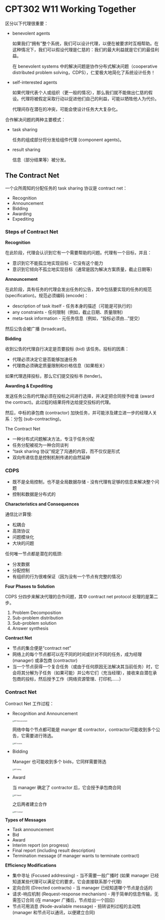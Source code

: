 # CPT302 W11 Working Together

区分以下代理很重要：

* benevolent agents

  如果我们“拥有”整个系统，我们可以设计代理，以便在被要求时互相帮助。在这种情况下，我们可以假设代理是仁慈的：我们的最大利益就是它们的最佳利益。

  在 benevolent systems 中的解决问题是协作分布式解决问题（cooperative distributed problem solving，CDPS），仁爱极大地简化了系统设计任务！

* self-interested agents

  如果代理代表个人或组织（更一般的情况），那么我们就不能做出仁慈的假设。代理将被假定采取行动以促进他们自己的利益，可能以牺牲他人为代价。

  代理间存在潜在的冲突，可能会使设计任务大大复杂化。



合作解决问题的两种主要模式：

* task sharing

  任务的组成部分将分发给组件代理 (component agents)。

* result sharing

  信息（部分结果等）被分发。



## The Contract Net

一个众所周知的分配任务的 task sharing 协议是 contract net：

* Recognition
* Announcement
* Bidding
* Awarding
* Expediting



### Steps of Contract Net

**Recognition**

在此阶段，代理会认识到它有一个需要帮助的问题。代理有一个目标，并且：

* 意识到它不能孤立地实现目标 - 它没有这个能力
* 意识到它倾向不孤立地实现目标（通常是因为解决方案质量，截止日期等）



**Announcement**

在此阶段，具有任务的代理会发出任务的公告，其中包括要实现的任务的规范 (specification)。规范必须编码 (encode)：

* description of task itself - 任务本身的描述（可能是可执行的）
* any constraints - 任何限制（例如，截止日期、质量限制）
* meta-task information - 元任务信息（例如，“投标必须由...”提交）

然后公告会被广播 (broadcast)。



**Bidding**

收到公告的代理自行决定是否要投标 (bid) 该任务。投标的因素：

* 代理必须决定它是否能够加速任务
* 代理商必须确定质量限制和价格信息（如果相关）

如果代理选择投标，那么它们提交投标书 (tender)。



**Awarding & Expediting**

发送任务公告的代理必须在投标之间进行选择，并决定把合同授予给谁 (award the contract)。此过程的结果将传达给提交投标的代理。

然后，中标的承包商 (contractor) 加快任务，并可能涉及建立进一步的经理人关系：分包 (sub-contracting)。



The Contract Net

* 一种分布式问题解决方法，专注于任务分配
* 任务分配被视为一种合同谈判
* “task sharing 协议”规定了沟通的内容，而不仅仅是形式
* 双向传递信息是控制机制传递的自然延伸



### CDPS
* 既不是全局控制，也不是全局数据存储 - 没有代理有足够的信息来解决整个问题
* 控制和数据是分布式的



**Characteristics and Consequences**

通信比计算慢:

* 松耦合
* 高效协议
* 问题模块化
* 大块的问题



任何唯一节点都是潜在的瓶颈:

* 分发数据
* 分配控制
* 有组织的行为很难保证（因为没有一个节点有完整的情况）



**Four Phases to Solution**

CDPS 分四步来解决代理的合作问题，其中 contract net protocol 处理的是第二步。

1. Problem Decomposition
2. Sub-problem distribution
3. Sub-problem solution
4. Answer synthesis



**Contract Net**

* 节点的集合便是“contract net”
* 网络上的每个节点都可以在不同的时间或针对不同的任务，成为经理 (manager) 或承包商 (contractor)
* 当一个节点获得一个复合任务（或由于任何原因无法解决其当前任务）时，它会将其分解为子任务（如果可能）并公布它们（充当经理），接收来自潜在承包商的投标，然后授予工作（网络资源管理、打印机……）



### Contract Net 

Contract Net 工作过程：

* Recognition and Announcement

  <img src="D:\Files\Learning Materials\Y4\Semester-2\CPT302\MD Picture\W11 Announcement.png" alt="W11 Announcement" style="zoom: 33%;" />

  网络中每个节点都可能是 manger 或 contractor，contractor可能收到多个公告，它需要进行筛选。

  <img src="D:\Files\Learning Materials\Y4\Semester-2\CPT302\MD Picture\W11 receive.png" alt="W11 receive" style="zoom:33%;" />

* Bidding

  Manager 也可能收到多个 bids，它同样需要筛选

  <img src="D:\Files\Learning Materials\Y4\Semester-2\CPT302\MD Picture\W11 biding.png" alt="W11 biding" style="zoom:33%;" />

* Award

  当 manager 确定了 contractor 后，它会授予承包商合同

  <img src="D:\Files\Learning Materials\Y4\Semester-2\CPT302\MD Picture\W11 Award.png" alt="W11 Award" style="zoom:33%;" />

  之后两者建立合作

  <img src="D:\Files\Learning Materials\Y4\Semester-2\CPT302\MD Picture\W11 Contract.png" alt="W11 Contract" style="zoom:33%;" />



**Types of Messages**

* Task announcement
* Bid
* Award
* Interim report (on progress)
* Final report (including result description)
* Termination message (if manager wants to terminate contract)



**Efficiency Modifications**

* 集中寻址 (Focused addressing) - 当不需要一般广播时 (如果 manager 已经知道某些代理可以满足它的要求，它会直接联系那个代理)
* 定向合同 (Directed contracts) - 当 manager 已经知道哪个节点是合适的
* 请求-响应机制 (Request-response mechanism) - 用于简单的信息传输，无需签订合同 (在 manager 广播后，节点给出一个回应)
* 节点可用消息 (Node-available message) - 扭转谈判过程的主动性 (manager 和节点可以通讯，以便建立合同)

